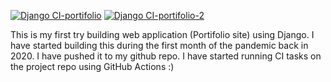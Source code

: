 [![Django CI-portifolio](https://github.com/aliyousifomar/portifolio/actions/workflows/django-test.yml/badge.svg)](https://github.com/aliyousifomar/portifolio/actions/workflows/django-test.yml)
[![Django CI-portifolio-2](https://github.com/aliyousifomar/portifolio/actions/workflows/django-test.yml/badge.svg?branch=master)](https://github.com/aliyousifomar/portifolio/actions/workflows/django-test.yml)

This is my first try building web application (Portifolio site) using Django.
I have started building this during the first month of the pandemic back in 2020. I have pushed it to my github repo. I have started running CI tasks on the project repo using GitHub Actions :)
